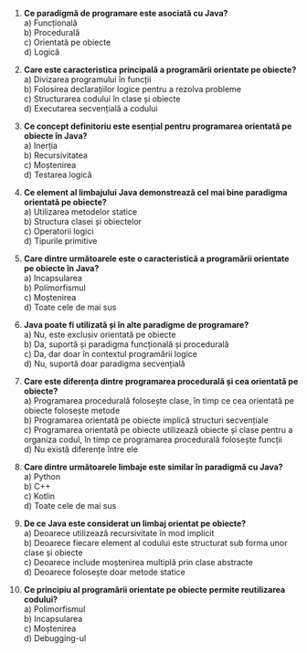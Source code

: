 1. **Ce paradigmă de programare este asociată cu Java?**  
   a) Funcțională  
   b) Procedurală  
   c) Orientată pe obiecte  
   d) Logică

2. **Care este caracteristica principală a programării orientate pe obiecte?**  
   a) Divizarea programului în funcții  
   b) Folosirea declarațiilor logice pentru a rezolva probleme  
   c) Structurarea codului în clase și obiecte  
   d) Executarea secvențială a codului

3. **Ce concept definitoriu este esențial pentru programarea orientată pe obiecte în Java?**  
   a) Inerția  
   b) Recursivitatea  
   c) Moștenirea  
   d) Testarea logică

4. **Ce element al limbajului Java demonstrează cel mai bine paradigma orientată pe obiecte?**  
   a) Utilizarea metodelor statice  
   b) Structura clasei și obiectelor  
   c) Operatorii logici  
   d) Tipurile primitive

5. **Care dintre următoarele este o caracteristică a programării orientate pe obiecte în Java?**  
   a) Incapsularea  
   b) Polimorfismul  
   c) Moștenirea  
   d) Toate cele de mai sus

6. **Java poate fi utilizată și în alte paradigme de programare?**  
   a) Nu, este exclusiv orientată pe obiecte  
   b) Da, suportă și paradigma funcțională și procedurală  
   c) Da, dar doar în contextul programării logice  
   d) Nu, suportă doar paradigma secvențială

7. **Care este diferența dintre programarea procedurală și cea orientată pe obiecte?**  
   a) Programarea procedurală folosește clase, în timp ce cea orientată pe obiecte folosește metode  
   b) Programarea orientată pe obiecte implică structuri secvențiale  
   c) Programarea orientată pe obiecte utilizează obiecte și clase pentru a organiza codul, în timp ce programarea procedurală folosește funcții  
   d) Nu există diferențe între ele

8. **Care dintre următoarele limbaje este similar în paradigmă cu Java?**  
   a) Python  
   b) C++  
   c) Kotlin  
   d) Toate cele de mai sus

9. **De ce Java este considerat un limbaj orientat pe obiecte?**  
   a) Deoarece utilizează recursivitate în mod implicit  
   b) Deoarece fiecare element al codului este structurat sub forma unor clase și obiecte  
   c) Deoarece include moștenirea multiplă prin clase abstracte  
   d) Deoarece folosește doar metode statice

10. **Ce principiu al programării orientate pe obiecte permite reutilizarea codului?**  
    a) Polimorfismul  
    b) Incapsularea  
    c) Moștenirea  
    d) Debugging-ul